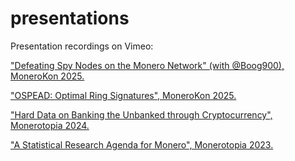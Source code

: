 # presentations

Presentation recordings on Vimeo:

["Defeating Spy Nodes on the Monero Network" (with @Boog900), MoneroKon 2025.](https://vimeo.com/1095371245)

["OSPEAD: Optimal Ring Signatures", MoneroKon 2025.](https://vimeo.com/1094758696)

["Hard Data on Banking the Unbanked through Cryptocurrency", Monerotopia 2024.](https://vimeo.com/1029005523)

["A Statistical Research Agenda for Monero", Monerotopia 2023.](https://vimeo.com/824376532)

